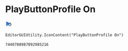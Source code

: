 # PlayButtonProfile On
![](/img/PlayButtonProfile%20On.png)

``` CSharp
EditorGUIUtility.IconContent("PlayButtonProfile On")
```
```
7440788987092985216
```
